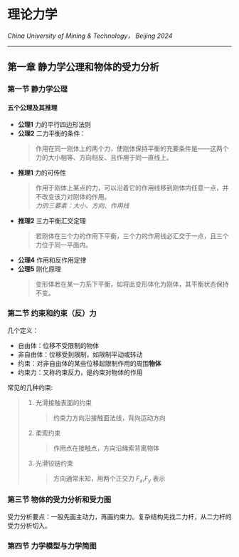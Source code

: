 # 理论力学

*China University of Mining & Technology， Beijing 2024*  

-------------

## 第一章 静力学公理和物体的受力分析

### 第一节 静力学公理

#### 五个公理及其推理  

- **公理1** 力的平行四边形法则  
- **公理2** 二力平衡的条件：
    > 作用在同一刚体上的两个力，使刚体保持平衡的充要条件是——这两个力的大小相等、方向相反、且作用于同一直线上。  
- **推理1** 力的可传性
    > 作用于刚体上某点的力，可以沿着它的作用线移到刚体内任意一点，并不改变该力对刚体的作用。  
    > *力的三要素：大小、方向、作用线*  
- **推理2** 三力平衡汇交定理
    > 若刚体在三个力的作用下平衡，三个力的作用线必汇交于一点，且三个力位于同一平面内。  
- **公理4** 作用和反作用定律
- **公理5** 刚化原理
    > 变形体若在某一力系下平衡，如将此变形体化为刚体，其平衡状态保持不变。  
  
  
  
### 第二节 约束和约束（反）力  

几个定义：  
- 自由体：位移不受限制的物体
- 非自由体：位移受到限制，如限制平动或转动
- 约束：对非自由体的某些位移起限制作用的周围**物体**
- 约束力：又称约束反力，是约束对物体的作用
  
常见的几种约束:
> 1. 光滑接触表面的约束  
>       > 约束力方向沿接触面法线，背向运动方向
> 2. 柔索约束
>       > 作用点在接触点，方向沿绳索背离物体
> 3. 光滑铰链约束
>       > 方向通常未知，用两个正交力 $F_x$,$F_y$ 表示  
  
### 第三节 物体的受力分析和受力图

受力分析要点：一般先画主动力，再画约束力。复杂结构先找二力杆，从二力杆的受力分析切入。  

### 第四节 力学模型与力学简图  


